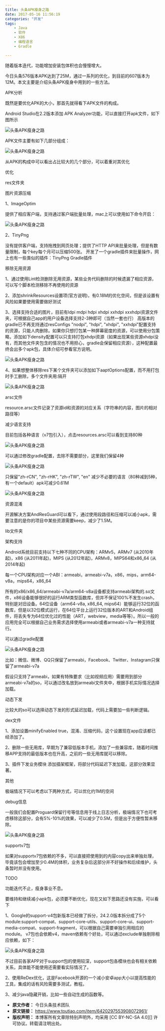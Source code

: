```yaml
---
title: 头条APK瘦身之路
date: 2017-05-16 11:56:19
categories: "开发"
tags:
	- Java
	- 软件
	- X86
	- 编程语言
	- Gradle

---
```


随着版本迭代，功能增加安装包体积也会慢慢增大。

今日头条576版本APK达到了25M，通过一系列的优化，到目前的607版本为12M。本文主要是介绍头条APK瘦身中用到的一些方法。

APK分析

既然是要优化APK的大小，那首先就得看下APK文件的构成。

Android Studio在2.2版本添加 APK Analyzer功能，可以直接打开apk文件，如下图所示

![头条APK瘦身之路][APK]

APK文件主要有如下几部分组成：

![头条APK瘦身之路][APK 1]

从APK的构成中可以看出占比较大的几个部分，可以着重对其优化

优化

res文件夹

图片资源压缩

1、ImageOptim

提供了相应客户端，支持通过客户端批量处理，mac上可以使用如下命令开启：

![头条APK瘦身之路][APK 2]

2、TinyPng  


没有提供客户端，支持拖拽到网页处理；提供了HTTP API来批量处理，但是有数量限制，每个key每个月可以压缩500张。 开发了一个gradle插件来批量操作，网上也有一些类似的插件：TinyPng Gradle插件

移除无用资源

1、通过使用Lint检测删除无用资源，某些业务代码删除的时候遗漏了相应资源，可以写个脚本检测移除不再使用的资源

2、添加shrinkResources设置项(官方说明)，有0.18M的优化空间，但是该设置有风险如果要使用需要做好测试

3、选择支持合适的图片，目前有ldpi mdpi hdpi xhdpi xxhdpi xxxhdpi资源文件夹，可根据自己app的用户设备选择支持2-3种即可（当然一套也行） 高版本的gradle已不再支持通过resConfigs "nodpi", "hdpi", "xhdpi", "xxhdpi"配置支持的资源，只能人肉删除。如果你只想打包某一种屏幕密度的资源，可以使用分包策略，添加如下density配置可以只支持打包xhdpi资源（如果出现某些资源xhdpi没有，而其他文件夹包含的情况也不用担心，gradle会保留相应资源），这种配置最终会出多个apk包，具体介绍可参看官方说明。

![头条APK瘦身之路][APK 3]

4、如果想整体移除res下某个文件夹可以添加如下aaptOptions配置，而不用打包时手工删除，多个文件夹用:隔开  


![头条APK瘦身之路][APK 4]

arsc文件  


resource.arsc文件记录了资源id和资源的对应关系（字符串的内容，图片的相对路径等）

减少语言支持

目前包括各种语言（v7包引入），点击resources.arsc可以看到支持80种

![头条APK瘦身之路][APK 5]

可以通过修改gradle配置，去除不需要部分，这里我们保留4种

![头条APK瘦身之路][APK 6]

只保留"zh-rCN", "zh-rHK", "zh-rTW", "en" 减少不必要的语言（80种减到5种，有一个default）apk可减少0.61M  


![头条APK瘦身之路][APK 7]

资源混淆

开源解决方案AndResGuard可以看下，通过使用段路径和压缩可以减小apk，需要注意的是你的项目中某些资源需要keep，减少了1.5M。

lib文件夹

架构支持

Android系统目前支持以下七种不同的CPU架构：ARMv5，ARMv7 (从2010年起)，x86 (从2011年起)，MIPS (从2012年起)，ARMv8，MIPS64和x86\_64 (从2014年起)

每一个CPU架构对应一个ABI：armeabi，armeabi-v7a，x86，mips，arm64-v8a，mips64，x86\_64

所有的x86/x86\_64/armeabi-v7a/arm64-v8a设备都支持armeabi架构的.so文件，x86设备能够很好的运行ARM类型函数库，但并不保证100%不发生crash，特别是对旧设备。64位设备（arm64-v8a, x86\_64, mips64）能够运行32位的函数库，但是以32位模式运行，在64位平台上运行32位版本的ART和Android组件，将丢失专为64位优化过的性能（ART，webview，media等等）。所以一般的应用完全可以根据自己业务需求选择使用armeabi或者armeabi-v7a一种支持就行。

可以通过gradle配置

![头条APK瘦身之路][APK 8]

比如：微信、微博、QQ只保留了armeabi，Facebook、Twitter、Instagram只保留了armeabi-v7a  


假设只支持了armeabi，如果有特殊要求（比如视频应用）需要用到部分armeabi-v7a的so，可以通过改名放到armeabi文件夹中，根据手机实际情况选择加载。

动态下发

比较大的so可以选择动态下发的形式延迟加载，代码上需要加一些判断逻辑。

dex文件

1、添加设置minifyEnabled true，混淆、压缩代码，这个设置现在app应该都已经添加了。

2、删除一些无用库，早期为了兼容低版本手机，添加了一些兼容库，随着时间推移APP支持的最低版本也在升高，之前的一些无用库就可以移除。

3、插件下发业务模块 添加插架框架，将部分代码延迟下发加载，这部分效果显著。

其他

极端情况下可以考虑以下两种方式，可以优化约1M的空间

debug信息

一般我们会配置Proguard保留行号等信息用于线上日志分析，极端情况下也可考虑移除这部分，会有5%-10%的效果，可以减少了0.5M，但是出于方便性暂未移除。

![头条APK瘦身之路][APK 9]

supportv7包  


如果对supportv7包依赖的不多，可以直接把使用到的内容copy出来单独处理，毕竟该包会增加至少0.4M的体积，业务复杂后这部分并不好操作和后续维护，头条暂时并没有使用。

TODO

功能迭代不止，瘦身事业不息。

要维持和继续减小apk包，必须要不断优化，现在又如下思路还没有实施，可以看下

1、Google的support-v4包新版本已经做了拆分，24.2.0版本拆分成了5个module:support-compat、support-core-utils、support-core-ui、support-media-compat、support-fragment，可以根据自己需要单独引用相应的module。 v7包也会依赖v4，maven依赖有个好处，可以通过exclude单独剔除相应依赖，如下：

![头条APK瘦身之路][APK 10]

不过目前各家APP对于support包的使用较深，support包各模块也会有相关依赖关系，具体能不能使用还需要看实际情况了。  


2、使用ReDex优化，这是Facebook开源的一个减小安卓app大小以提高性能的工具，集成的话有风险需要多测试，教程。

3、减少java隐藏开销，比如一些自动生成的函数等。


[APK]: /pro/os/crawler/IFEQ-ZAQQ-YUF2.jpg
[APK 1]: /pro/os/crawler/VEN6-BNAE-EYMM.jpg
[APK 2]: /pro/os/crawler/UZYN-REB7-FYRA.jpg
[APK 3]: /pro/os/crawler/6FRM-3QAU-2UIM.jpg
[APK 4]: /pro/os/crawler/YQMF-QI7B-UIR3.jpg
[APK 5]: /pro/os/crawler/AVEI-63RR-AY6V.jpg
[APK 6]: /pro/os/crawler/BIV6-BE2M-YUYF.jpg
[APK 7]: /pro/os/crawler/QZFR-RBMQ-EMVN.jpg
[APK 8]: /pro/os/crawler/V3MF-IIAQ-UBEA.jpg
[APK 9]: /pro/os/crawler/MNBF-U3MF-V6NR.jpg
[APK 10]: /pro/os/crawler/Z36V-ZNJA-A6FQ.jpg
 *  **原文作者：** 今日头条技术团队
 *  **原文链接：** https://www.toutiao.com/item/6420297553908072961/
 *  **版权声明：** 本博客所有文章除特别声明外，均采用 [CC BY-NC-SA 4.0][] 许可协议。转载请注明出处。